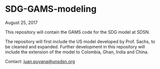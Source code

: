 # SDG-GAMS-modeling
August 25, 2017

This repository will contain the GAMS code for the SDG model at SDSN.

The repository will first include the US model developed by Prof. Sachs, to be cleaned and expanded.
Further development in this repository will include the extension of the model to Colombia, Ghan, India and China.

Contact: juan.puyana@unsdsn.org
